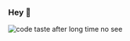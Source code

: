 ### Hey 👋

![code taste after long time no see](https://64.media.tumblr.com/daa740e772f52539ed0235154bfc692d/tumblr_mz8lej4T0M1toxy7eo1_r1_400.gif)

